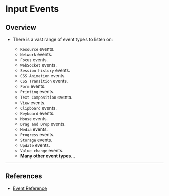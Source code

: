  # Input Events

 ## Overview

 * There is a vast range of event types to listen on:

    * `Resource` events.
    * `Network` events.
    * `Focus` events.
    * `WebSocket` events.
    * `Session history` events.
    * `CSS Animation` events.
    * `CSS Transition` events.
    * `Form` events.
    * `Printing` events.
    * `Text Composition` events.
    * `View` events.
    * `Clipboard` events.
    * `Keyboard` events.
    * `Mouse` events.
    * `Drag and Drop` events.
    * `Media` events.
    * `Progress` events.
    * `Storage` events.
    * `Update` events.
    * `Value change` events.
    * __Many other event types...__

---

 ## References

 * [Event Reference](https://developer.mozilla.org/en-US/docs/Web/Events)